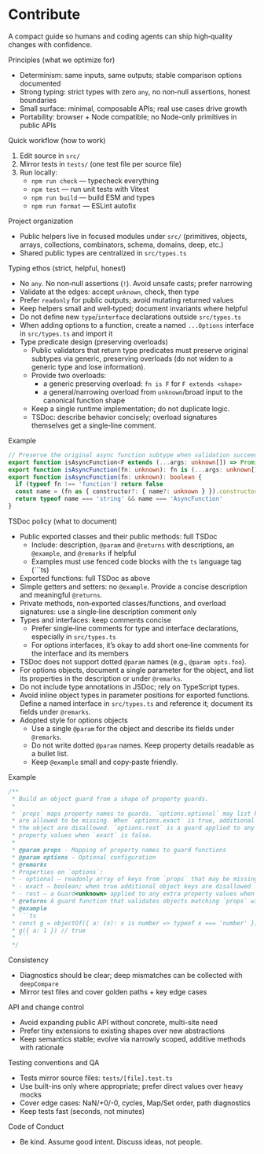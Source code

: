 # Contribute

A compact guide so humans and coding agents can ship high‑quality changes with confidence.

Principles (what we optimize for)
- Determinism: same inputs, same outputs; stable comparison options documented
- Strong typing: strict types with zero `any`, no non‑null assertions, honest boundaries
- Small surface: minimal, composable APIs; real use cases drive growth
- Portability: browser + Node compatible; no Node-only primitives in public APIs

Quick workflow (how to work)
1) Edit source in `src/`
2) Mirror tests in `tests/` (one test file per source file)
3) Run locally:
   - `npm run check` — typecheck everything
   - `npm test` — run unit tests with Vitest
   - `npm run build` — build ESM and types
   - `npm run format` — ESLint autofix

Project organization
- Public helpers live in focused modules under `src/` (primitives, objects, arrays, collections, combinators, schema, domains, deep, etc.)
- Shared public types are centralized in `src/types.ts`

Typing ethos (strict, helpful, honest)
- No `any`. No non‑null assertions (`!`). Avoid unsafe casts; prefer narrowing
- Validate at the edges: accept `unknown`, check, then type
- Prefer `readonly` for public outputs; avoid mutating returned values
- Keep helpers small and well‑typed; document invariants where helpful
- Do not define new `type`/`interface` declarations outside `src/types.ts`
- When adding options to a function, create a named `...Options` interface in `src/types.ts` and import it
- Type predicate design (preserving overloads)
  - Public validators that return type predicates must preserve original subtypes via generic, preserving overloads (do not widen to a generic type and lose information).
  - Provide two overloads:
      - a generic preserving overload: `fn is F` for `F extends <shape>`
      - a general/narrowing overload from `unknown`/broad input to the canonical function shape
  - Keep a single runtime implementation; do not duplicate logic.
  - TSDoc: describe behavior concisely; overload signatures themselves get a single‑line comment.

Example
```ts
// Preserve the original async function subtype when validation succeeds
export function isAsyncFunction<F extends (...args: unknown[]) => Promise<unknown>>(fn: F): fn is F
export function isAsyncFunction(fn: unknown): fn is (...args: unknown[]) => Promise<unknown>
export function isAsyncFunction(fn: unknown): boolean {
  if (typeof fn !== 'function') return false
  const name = (fn as { constructor?: { name?: unknown } }).constructor?.name
  return typeof name === 'string' && name === 'AsyncFunction'
}
```

TSDoc policy (what to document)
- Public exported classes and their public methods: full TSDoc
    - Include: description, `@param` and `@returns` with descriptions, an `@example`, and `@remarks` if helpful
    - Examples must use fenced code blocks with the `ts` language tag (```ts)
- Exported functions: full TSDoc as above
- Simple getters and setters: no `@example`. Provide a concise description and meaningful `@returns`.
- Private methods, non‑exported classes/functions, and overload signatures: use a single‑line description comment only
- Types and interfaces: keep comments concise
    - Prefer single‑line comments for type and interface declarations, especially in `src/types.ts`
    - For options interfaces, it’s okay to add short one‑line comments for the interface and its members
- TSDoc does not support dotted `@param` names (e.g., `@param opts.foo`).
- For options objects, document a single parameter for the object, and list its properties in the description or under `@remarks`.
- Do not include type annotations in JSDoc; rely on TypeScript types.
- Avoid inline object types in parameter positions for exported functions. Define a named interface in `src/types.ts` and reference it; document its fields under `@remarks`.
- Adopted style for options objects
    - Use a single `@param` for the object and describe its fields under `@remarks`.
    - Do not write dotted `@param` names. Keep property details readable as a bullet list.
    - Keep `@example` small and copy‑paste friendly.

Example
````ts
/**
 * Build an object guard from a shape of property guards.
 *
 * `props` maps property names to guards. `options.optional` may list keys that
 * are allowed to be missing. When `options.exact` is true, additional keys on
 * the object are disallowed. `options.rest` is a guard applied to any extra
 * property values when `exact` is false.
 *
 * @param props - Mapping of property names to guard functions
 * @param options - Optional configuration
 * @remarks
 * Properties on `options`:
 * - optional — readonly array of keys from `props` that may be missing
 * - exact — boolean; when true additional object keys are disallowed
 * - rest — a Guard<unknown> applied to any extra property values when `exact` is false
 * @returns A guard function that validates objects matching `props` with the given options
 * @example
 * ```ts
 * const g = objectOf({ a: (x): x is number => typeof x === 'number' })
 * g({ a: 1 }) // true
 * ```
 */
````

Consistency
- Diagnostics should be clear; deep mismatches can be collected with `deepCompare`
- Mirror test files and cover golden paths + key edge cases

API and change control
- Avoid expanding public API without concrete, multi-site need
- Prefer tiny extensions to existing shapes over new abstractions
- Keep semantics stable; evolve via narrowly scoped, additive methods with rationale

Testing conventions and QA
- Tests mirror source files: `tests/[file].test.ts`
- Use built-ins only where appropriate; prefer direct values over heavy mocks
- Cover edge cases: NaN/+0/-0, cycles, Map/Set order, path diagnostics
- Keep tests fast (seconds, not minutes)

Code of Conduct
- Be kind. Assume good intent. Discuss ideas, not people.
